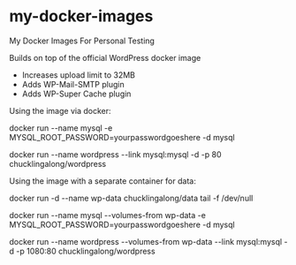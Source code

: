 # my-docker-images
My Docker Images For Personal Testing

Builds on top of the official WordPress docker image
- Increases upload limit to 32MB
- Adds WP-Mail-SMTP plugin
- Adds WP-Super Cache plugin

Using the image via docker:

docker run --name mysql -e MYSQL_ROOT_PASSWORD=yourpasswordgoeshere -d mysql

docker run --name wordpress --link mysql:mysql -d -p 80 chucklingalong/wordpress

Using the image with a separate container for data:

docker run -d --name wp-data chucklingalong/data tail -f /dev/null

docker run --name mysql --volumes-from wp-data 
 -e MYSQL_ROOT_PASSWORD=yourpasswordgoeshere -d mysql

docker run --name wordpress --volumes-from wp-data 
 --link mysql:mysql -d -p 1080:80 chucklingalong/wordpress



